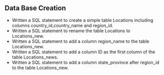 ## Data Base Creation ##
* Written a SQL statement to create a simple table Locations including columns country_id,country_name and region_id. 
* Written a SQL statement to rename the table Locations to Locations_new. 
* Written a SQL statement to add a column region_name to the table Locations_new. 
* Written a SQL statement to add a column ID as the first column of the table Locations_news. 
* Written a SQL statement to add a column state_province after region_id to the table Locations_new. 

